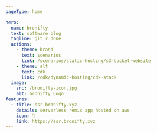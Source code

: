 ```yaml
---
pageType: home

hero:
  name: bronifty
  text: software blog
  tagline: git r done
  actions:
    - theme: brand
      text: scenarios
      link: /scenarios/static-hosting/s3-bucket-website
    - theme: alt
      text: cdk
      link: /cdk/dynamic-hosting/cdk-stack
  image:
    src: /bronifty-icon.jpg
    alt: bronifty Logo
features:
  - title: ssr.bronifty.xyz
    details: serverless remix app hosted on aws
    icon: 🚀
    link: https://ssr.bronifty.xyz
---
```

